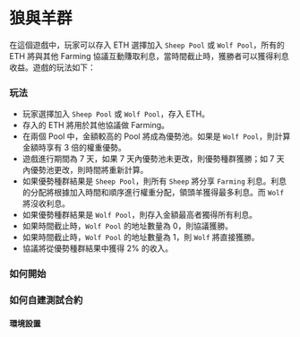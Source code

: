 # 狼與羊群

在這個遊戲中，玩家可以存入 ETH 選擇加入 `Sheep Pool` 或 `Wolf Pool`，所有的 ETH 將與其他 Farming 協議互動賺取利息，當時間截止時，獲勝者可以獲得利息收益。遊戲的玩法如下：

### 玩法

* 玩家選擇加入 `Sheep Pool` 或 `Wolf Pool`，存入 ETH。
* 存入的 ETH 將用於其他協議做 Farming。
* 在兩個 Pool 中，金額較高的 Pool 將成為優勢池。如果是 `Wolf Pool`，則計算金額時享有 3 倍的權重優勢。
* 遊戲進行期間為 7 天，如果 7 天內優勢池未更改，則優勢種群獲勝；如 7 天內優勢池更改，則時間將重新計算。
* 如果優勢種群結果是 `Sheep Pool`，則所有 `Sheep` 將分享 `Farming` 利息。利息的分配將根據加入時間和順序進行權重分配，領頭羊獲得最多利息。而 `Wolf` 將沒收利息。
* 如果優勢種群結果是 `Wolf Pool`，則存入金額最高者獨得所有利息。
* 如果時間截止時，`Wolf Pool` 的地址數量為 0，則協議獲勝。
* 如果時間截止時，`Wolf Pool` 的地址數量為 1，則 `Wolf` 將直接獲勝。
* 協議將從優勢種群結果中獲得 2% 的收入。

### 如何開始

### 如何自建測試合約
#### 環境設置

